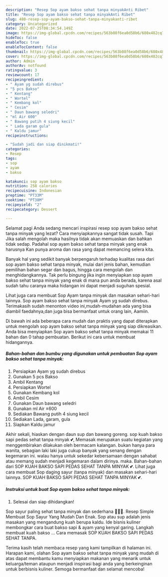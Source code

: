 ```yaml
---
description: "Resep Sop ayam bakso sehat tanpa minyakAnti Ribet"
title: "Resep Sop ayam bakso sehat tanpa minyakAnti Ribet"
slug: 480-resep-sop-ayam-bakso-sehat-tanpa-minyakanti-ribet
category: Uncategorized
date: 2022-07-25T08:34:54.149Z
image: https://img-global.cpcdn.com/recipes/563b08f6ea0d58b6/680x482cq70/sop-ayam-bakso-sehat-tanpa-minyak-foto-resep-utama.jpg
hideToc: false
enableToc: true
enableTocContent: false
thumbnail: https://img-global.cpcdn.com/recipes/563b08f6ea0d58b6/680x482cq70/sop-ayam-bakso-sehat-tanpa-minyak-foto-resep-utama.jpg
cover: https://img-global.cpcdn.com/recipes/563b08f6ea0d58b6/680x482cq70/sop-ayam-bakso-sehat-tanpa-minyak-foto-resep-utama.jpg
author: Admin
authorAv: notfound
ratingvalue: 3
reviewcount: 17
recipeingredient:
- " Ayam yg sudah direbus"
- "5 pcs Bakso"
- " Kentang"
- " Wortel"
- " Kembang kol"
- " Cesim"
- " Daun bawang seledri"
- "ml Air 600"
- " Bawang putih 4 siung kecil"
- " Lada garam gula"
- " Kaldu jamur"
recipeinstructions:

- "Sudah jadi dan siap dinikmati!"
categories:
- Resep
tags:
- sop
- ayam
- bakso

katakunci: sop ayam bakso 
nutrition: 258 calories
recipecuisine: Indonesian
preptime: "PT33M"
cooktime: "PT38M"
recipeyield: "2"
recipecategory: Dessert

---
```



Selamat pagi Anda sedang mencari inspirasi resep sop ayam bakso sehat tanpa minyak yang lezat? Cara menyiapkannya sangat tidak susah. Tapi Jika salah mengolah maka hasilnya tidak akan memuaskan dan bahkan tidak sedap. Padahal sop ayam bakso sehat tanpa minyak yang enak harusnya Kan punya aroma dan rasa yang dapat memancing selera kita.


Banyak hal yang sedikit banyak berpengaruh terhadap kualitas rasa dari sop ayam bakso sehat tanpa minyak, mulai dari jenis bahan, kemudian pemilihan bahan segar dan bagus, hingga cara mengolah dan menghidangkannya. Tak perlu bingung jika ingin menyiapkan sop ayam bakso sehat tanpa minyak yang enak di mana pun anda berada, karena asal sudah tahu caranya maka hidangan ini dapat menjadi suguhan spesial.

Lihat juga cara membuat Sop Ayam tanpa minyak dan masakan sehari-hari lainnya. Sop ayam bakso sehat tanpa minyak Ayam yg sudah direbus. Terimakasih sudah menonton video ini,mudah-mudahan ada yang bisa diambil faedahnya,dan juga bisa bermanfaat untuk orang lain, Aamiin.


Di bawah ini ada beberapa cara mudah dan praktis yang dapat diterapkan untuk mengolah sop ayam bakso sehat tanpa minyak yang siap dikreasikan. Anda bisa menyiapkan Sop ayam bakso sehat tanpa minyak memakai 11 bahan dan 0 tahap pembuatan. Berikut ini cara untuk membuat hidangannya.

<!--inarticleads1-->

##### Bahan-bahan dan bumbu yang digunakan untuk pembuatan Sop ayam bakso sehat tanpa minyak:

1. Persiapkan  Ayam yg sudah direbus
1. Gunakan 5 pcs Bakso
1. Ambil  Kentang
1. Persiapkan  Wortel
1. Gunakan  Kembang kol
1. Ambil  Cesim
1. Gunakan  Daun bawang seledri
1. Gunakan ml Air ±600
1. Sediakan  Bawang putih 4 siung kecil
1. Sediakan  Lada, garam, gula
1. Siapkan  Kaldu jamur


Akhir sekali, hiaskan dengan daun sup dan bawang goreng. sop kuah bakso sapi pedas sehat tanpa minyak 💕, Memasak merupakan suatu kegiatan yang menggembirakan dilakukan oleh bermacam kalangan. bukan hanya para wanita, sebagian laki laki juga cukup banyak yang senang dengan kegemaran ini. walau hanya untuk sekedar kebersamaan dengan sahabat atau memang sudah menjadi kegemaran dalam dirinya. maka. Bahan-bahan dari SOP KUAH BAKSO SAPI PEDAS SEHAT TANPA MINYAK 💕. Lihat juga cara membuat Sop daging sayur (tanpa minyak) dan masakan sehari-hari lainnya. SOP KUAH BAKSO SAPI PEDAS SEHAT TANPA MINYAK 💕. 

<!--inarticleads2-->

##### Instruksi untuk buat Sop ayam bakso sehat tanpa minyak:


1. Selesai dan siap dihidangkan!

Sop sayur paling sehat tanpa minyak dan sederhana 🥗🥗🥗. Resep Simple Membuat Sop Sayur Yang Mudah Dan Enak. Sop atau sup adalah jenis masakan yang mengandung kuah berupa kaldu. Ide bisnis kuliner membongkar cara buat bakso sapi &amp; ayam yang kenyal garing. Langkah membuat kuah bakso … Cara memasak SOP KUAH BAKSO SAPI PEDAS SEHAT TANPA. 

Terima kasih telah membaca resep yang kami tampilkan di halaman ini. Harapan kami, olahan Sop ayam bakso sehat tanpa minyak yang mudah di atas dapat membantu kamu menyiapkan makanan yang menarik untuk keluarga/teman ataupun menjadi inspirasi bagi anda yang berkeinginan untuk berbisnis kuliner. Semoga bermanfaat dan selamat mencoba!

